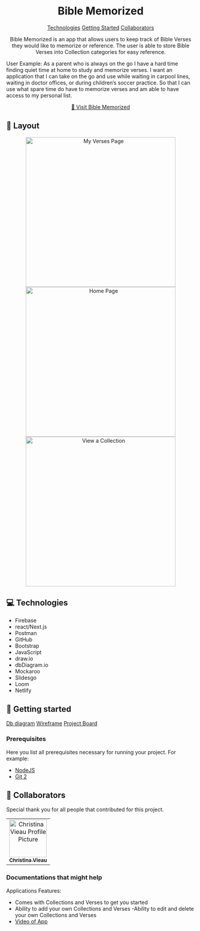 

<h1 align="center" style="font-weight: bold;">Bible Memorized</h1>

<p align="center">
<a href="#tech">Technologies</a>
<a href="#started">Getting Started</a>
<a href="#colab">Collaborators</a>
 
</p>


<p align="center">Bible Memorized is an app that allows users to keep track of Bible Verses they would like to memorize or reference. The user is able to store Bible Verses into Collection categories for easy reference.

User Example:
As a parent who is always on the go I have a hard time finding quiet time at home to study and memorize verses.
I want an application that I can take on the go and use while waiting in carpool lines, waiting in doctor offices, or during children’s soccer practice.
So that I can use what spare time do have to memorize verses and am able to have access to my personal list.
</p>


<p align="center">
<a href="https://bible-memorized.netlify.app/">📱 Visit Bible Memorized</a>
</p>

<h2 id="layout">🎨 Layout</h2>

<p align="center">

<img src="https://1drv.ms/i/c/455805a20153fdbb/EXjiJhwKsTVFtO-K1k0-C-4BW-GCyvt9kPqCivqVjc82Lw?e=WpHjCs" alt="My Verses Page" width="400px">
<img src="https://1drv.ms/i/c/455805a20153fdbb/ESUCvBZtQGpCgmDnFw1qPY0BpyQ6pafQ9oGUB-SQCYWv0Q?e=YOdbA9" alt="Home Page" width="400px">
<img src="https://1drv.ms/i/c/455805a20153fdbb/Eb247cNrBtBBoY-5XhEuFkUBy-exIOB_SBxEyJ9AzUjQTg?e=rJFvyZ" alt="View a Collection" width="400px">
</p>

<h2 id="technologies">💻 Technologies</h2>

- Firebase
- react/Next.js
- Postman
- GitHub
- Bootstrap
- JavaScript
- draw.io
- dbDiagram.io
- Mockaroo
- Slidesgo
- Loom
- Netlify

<h2 id="started">🚀 Getting started</h2>

[Db diagram](https://dbdiagram.io/d/Bible-Memorized-6732a453e9daa85aca185bdf "Db diagram Link")
[Wireframe](https://drive.google.com/file/d/16XTzhKxA-fKeuRPFvLIWP8uqVz4kI1pA/view?usp=sharing "Wireframe Link")
[Project Board](https://github.com/users/GraceRenewed/projects/2 "Project Board")

<h3>Prerequisites</h3>

Here you list all prerequisites necessary for running your project. For example:

- [NodeJS](https://github.com/)
- [Git 2](https://github.com)

<h2 id="colab">🤝 Collaborators</h2>

<p>Special thank you for all people that contributed for this project.</p>
<table>
<tr>

<td align="center">
<a href="https://github.com/GraceRenewed">
<img src="https://1drv.ms/i/c/455805a20153fdbb/EbZ2H3SLphdGi5a71OAplbUBxSj0RY6bBv8FsXaEIZd1cg?e=kouXM0" width="100px;" alt="Christina Vieau Profile Picture"/><br>
<sub>
<b>Christina Vieau</b>
</sub>
</a>
</td>

</tr>
</table>

<h3>Documentations that might help</h3>

Applications Features:
- Comes with Collections and Verses to get you started
- Ability to add your own Collections and Verses
-Ability to edit and delete your own Collections and Verses
- [Video of App](https://www.loom.com/share/88f24f81da9c4c4582d0d183b5d73bce?sid=f97b18ba-21a4-4b43-8e2f-66ed77373a05 "Video Link")

